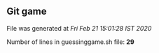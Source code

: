 ## Git game
File was generated at *Fri Feb 21 15:01:28 IST 2020*

Number of lines in guessinggame.sh file: **29**
